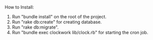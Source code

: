
How to Install:

1. Run "bundle install" on the root of the project.
2. Run "rake db:create" for creating database.
3. Run "rake db:migrate".
4. Run "bundle exec clockwork lib/clock.rb" for starting the cron job.


